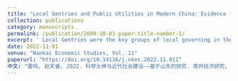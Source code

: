 ```yaml
---
title: "Local Gentries and Public Utilities in Modern China: Evidence from Shandong"
collection: publications
category: manuscripts
permalink: /publication/2009-10-01-paper-title-number-1/
excerpt: ' Local Gentries were the key groups of local governing in the imperial China，their contributions extended to the Republic period，after the abolishment of Civil Service Entrance Exam System(Keju). Using the unique data of Shandong province，we address that the gentries who had required the titles through Keju still had a positive effect on the publish goods providingin the Republic of China. Furthermore，the upper gentries’ influences were long-lasted compared to the lower gentries. Heterogeneous factors like clans’ support gave less incentives for gentries to exert，while the establishment of missionary schools gave the lower gentries opportunity to follow the modern public utilities. Such elites’ governance could replace the efforts of local governments to some extents. This essay shows that it is important to arise attentions to the elites’ class during the local governing.'
date: 2022-11-01
venue: "Nankai Economic Studies, Vol. 11"
paperurl: "https://doi.org/10.14116/j.nkes.2022.11.011"
中文: "雷鸣, 赵天睿, 2022. 科举士绅与近代社会建设——基于山东的研究. 南开经济研究, Vol. 11, 189–208."
---
```


